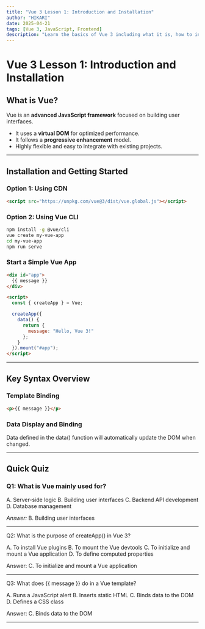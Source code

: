 ```yaml
---
title: "Vue 3 Lesson 1: Introduction and Installation"
author: "HIKARI"
date: 2025-04-21
tags: [Vue 3, JavaScript, Frontend]
description: "Learn the basics of Vue 3 including what it is, how to install it, and basic syntax."
---
```


# Vue 3 Lesson 1: Introduction and Installation

## What is Vue?

Vue is an **advanced JavaScript framework** focused on building user interfaces.

- It uses a **virtual DOM** for optimized performance.
- It follows a **progressive enhancement** model.
- Highly flexible and easy to integrate with existing projects.

---

## Installation and Getting Started

### Option 1: Using CDN

```html
<script src="https://unpkg.com/vue@3/dist/vue.global.js"></script>
```

### Option 2: Using Vue CLI

```bash
npm install -g @vue/cli
vue create my-vue-app
cd my-vue-app
npm run serve
```

### Start a Simple Vue App

```html
<div id="app">
  {{ message }}
</div>

<script>
  const { createApp } = Vue;

  createApp({
    data() {
      return {
        message: "Hello, Vue 3!"
      };
    }
  }).mount("#app");
</script>
```

---

## Key Syntax Overview

### Template Binding

```html
<p>{{ message }}</p>
```

### Data Display and Binding

Data defined in the data() function will automatically update the DOM when changed.


---

## Quick Quiz

### Q1: What is Vue mainly used for?

A. Server-side logic
B. Building user interfaces
C. Backend API development
D. Database management

*Answer:* B. Building user interfaces


---

Q2: What is the purpose of createApp() in Vue 3?

A. To install Vue plugins
B. To mount the Vue devtools
C. To initialize and mount a Vue application
D. To define computed properties

Answer: C. To initialize and mount a Vue application


---

Q3: What does {{ message }} do in a Vue template?

A. Runs a JavaScript alert
B. Inserts static HTML
C. Binds data to the DOM
D. Defines a CSS class

Answer: C. Binds data to the DOM


---


